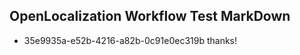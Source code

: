 ## OpenLocalization Workflow Test MarkDown
* 35e9935a-e52b-4216-a82b-0c91e0ec319b thanks!

<!--HONumber=Aug16_HO4-->


